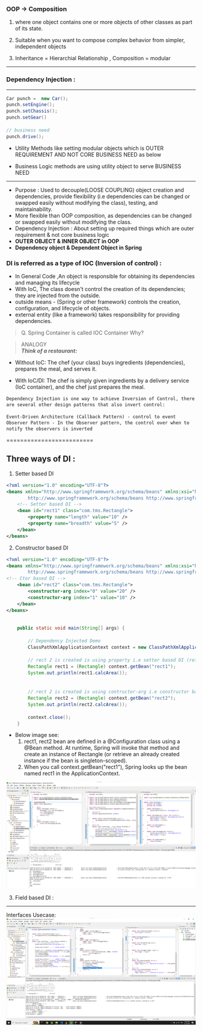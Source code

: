 ### OOP -> Composition
1. where one object contains one or more objects of other classes as part of its state. 
2. Suitable when you want to compose complex behavior from simpler, independent objects

3. Inheritance = Hierarchial Relationship , Composition = modular 
----
### Dependency Injection : 
---


```java
Car punch =  new Car();
punch.setEngine();
punch.setChassis();
punch.setGear()

// business need
punch.drive();
```
- Utility Methods like setting modular objects which is OUTER REQUIREMENT AND NOT CORE BUSINESS NEED as below

- Business Logic methods are using utility object to serve BUSINESS NEED

---
- Purpose : Used to decouple(LOOSE COUPLING) object creation and dependencies, provide flexibility (i.e dependencies can be changed or swapped easily without modifying the class), testing, and maintainability.
- More flexible than OOP composition, as dependencies can be changed or swapped easily without modifying the class.
- Dependency Injection : About setting up required things which are outer requirement & not core business logic
- **OUTER OBJECT & INNER OBJECT in OOP**
- **Dependency object & Dependent Object in Spring**

### DI is referred as a type of IOC (Inversion of control) :
- In General Code ,An object is responsible for obtaining its dependencies and managing its lifecycle
- With IoC, The class doesn't control the creation of its dependencies; they are injected from the outside.
- outside means - (Spring or other framework) controls the creation, configuration, and lifecycle of objects.
- external entity (like a framework) takes responsibility for providing dependencies.
> Q. Spring Container is called IOC Container Why?

> ANALOGY  
***Think of a restaurant:***
- Without IoC: The chef (your class) buys ingredients (dependencies), prepares the meal, and serves it.

- With IoC/DI: The chef is simply given ingredients by a delivery service (IoC container), and the chef just prepares the meal.

```
Dependency Injection is one way to achieve Inversion of Control, there are several other design patterns that also invert control:

Event-Driven Architecture (Callback Pattern) - control to event  
Observer Pattern - In the Observer pattern, the control over when to notify the observers is inverted
```
=========================
## Three ways of DI : 
1. Setter based DI
```xml
<?xml version="1.0" encoding="UTF-8"?>
<beans xmlns="http://www.springframework.org/schema/beans" xmlns:xsi="http://www.w3.org/2001/XMLSchema-instance" xsi:schemaLocation="
        http://www.springframework.org/schema/beans http://www.springframework.org/schema/beans/spring-beans.xsd">
	<!-- Setter based DI -->
	<bean id="rect1" class="com.tms.Rectangle">
		<property name="length" value="10" />
		<property name="breadth" value="5" />
	</bean>
</beans>
```

2. Constructor based DI
```xml
<?xml version="1.0" encoding="UTF-8"?>
<beans xmlns="http://www.springframework.org/schema/beans" xmlns:xsi="http://www.w3.org/2001/XMLSchema-instance" xsi:schemaLocation="
        http://www.springframework.org/schema/beans http://www.springframework.org/schema/beans/spring-beans.xsd">
<!-- Ctor based DI -->
	<bean id="rect2" class="com.tms.Rectangle">
		<constructor-arg index="0" value="20" />
		<constructor-arg index="1" value="10" />
	</bean>
</beans>
```

```java

	public static void main(String[] args) {
		
		// Dependency Injected Demo
		ClassPathXmlApplicationContext context = new ClassPathXmlApplicationContext("beans.xml");
		
		// rect 2 is created is using property i.e setter based DI (refer beans.xml
		Rectangle rect1 = (Rectangle) context.getBean("rect1");
		System.out.println(rect1.calcArea());
		
		
		// rect 2 is created is using contructor-arg i.e constructor based DI
		Rectangle rect2 = (Rectangle) context.getBean("rect2");
		System.out.println(rect2.calcArea());

		context.close();
	}
```
- Below image see: 
	1. rect1, rect2 bean are defined in a @Configuration class using a @Bean method. At runtime, Spring will invoke that method and create an instance of Rectangle (or retrieve an already created instance if the bean is singleton-scoped). 
	2. When you call context.getBean("rect1"), Spring looks up the bean named rect1 in the ApplicationContext.

![](di.png)



3. Field based DI : 


---
Interfaces Usecase:
![](di_interfaces.png)